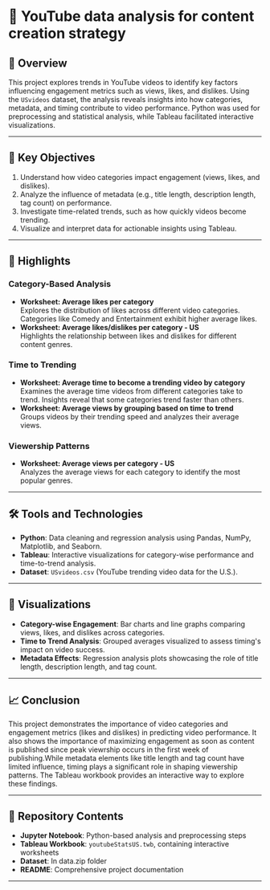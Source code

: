 # 🎥 YouTube data analysis for content creation strategy

## 📖 Overview
This project explores trends in YouTube videos to identify key factors influencing engagement metrics such as views, likes, and dislikes. Using the `USvideos` dataset, the analysis reveals insights into how categories, metadata, and timing contribute to video performance. Python was used for preprocessing and statistical analysis, while Tableau facilitated interactive visualizations.

---

## 🎯 Key Objectives
1. Understand how video categories impact engagement (views, likes, and dislikes).
2. Analyze the influence of metadata (e.g., title length, description length, tag count) on performance.
3. Investigate time-related trends, such as how quickly videos become trending.
4. Visualize and interpret data for actionable insights using Tableau.

---

## 🔑 Highlights
### Category-Based Analysis
- **Worksheet: Average likes per category**  
  Explores the distribution of likes across different video categories. Categories like Comedy and Entertainment exhibit higher average likes.
- **Worksheet: Average likes/dislikes per category - US**  
  Highlights the relationship between likes and dislikes for different content genres.

### Time to Trending
- **Worksheet: Average time to become a trending video by category**  
  Examines the average time videos from different categories take to trend. Insights reveal that some categories trend faster than others.
- **Worksheet: Average views by grouping based on time to trend**  
  Groups videos by their trending speed and analyzes their average views.

### Viewership Patterns
- **Worksheet: Average views per category - US**  
  Analyzes the average views for each category to identify the most popular genres.

---

## 🛠 Tools and Technologies
- **Python**: Data cleaning and regression analysis using Pandas, NumPy, Matplotlib, and Seaborn.
- **Tableau**: Interactive visualizations for category-wise performance and time-to-trend analysis.
- **Dataset**: `USvideos.csv` (YouTube trending video data for the U.S.).

---

## 🎨 Visualizations
- **Category-wise Engagement**: Bar charts and line graphs comparing views, likes, and dislikes across categories.
- **Time to Trend Analysis**: Grouped averages visualized to assess timing's impact on video success.
- **Metadata Effects**: Regression analysis plots showcasing the role of title length, description length, and tag count.

---

## 📈 Conclusion
This project demonstrates the importance of video categories and engagement metrics (likes and dislikes) in predicting video performance. It also shows the importance of maximizing engagement as soon as content is published since peak viewrship occurs in the first week of publishing.While metadata elements like title length and tag count have limited influence, timing plays a significant role in shaping viewership patterns. The Tableau workbook provides an interactive way to explore these findings.

---

## 📂 Repository Contents
- **Jupyter Notebook**: Python-based analysis and preprocessing steps
- **Tableau Workbook**: `youtubeStatsUS.twb`, containing interactive worksheets
- **Dataset**: In data.zip folder
- **README**: Comprehensive project documentation

---

